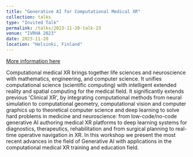 ```yaml
---
title: "Generative AI for Computational Medical XR"
collection: talks
type: "Invited Talk"
permalink: /talks/2023-11-20-talk-23
venue: "IVRHA 2023"
date: 2023-11-20
location: "Helsinki, Finland"
---
```


[More information here](https://papagiannakis.github.io/files/GP-GenAIinMedicine-KeynoteIVRHA.pdf)

Computational medical XR brings together life sciences and neuroscience with mathematics, engineering, and computer science. It unifies computational science (scientific computing) with intelligent extended reality and spatial computing for the medical field. It significantly extends previous &apos;Clinical XR&apos;, by integrating computational methods from neural simulation to computational geometry, computational vision and computer graphics up to theoretical computer science and deep learning to solve hard problems in medicine and neuroscience: from low-code/no-code generative AI authoring medical XR platforms to deep learning systems for diagnostics, therapeutics, rehabilitation and from surgical planning to real-time operative navigation in XR. 
In this workshop we present the most recent advances in the field of Generative AI with applications in the computational medical XR training and education field. 
